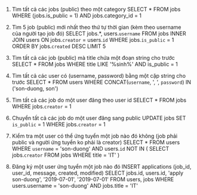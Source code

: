1. Tìm tất cả các jobs (public) theo một category
SELECT * FROM jobs
WHERE (jobs.is_public = 1) 
	AND jobs.category_id = 1

2. Tìm 5 job (public) mới nhất theo thứ tự thời gian (kèm theo username của người tạo job đó)
SELECT jobs.*, users.`username` FROM jobs
INNER JOIN users ON jobs.`creator` = users.`id`
WHERE jobs.`is_public` = 1
ORDER BY jobs.`created` DESC
LIMIT 5

3. Tìm tất cả các job (public) mà title chứa một đoạn string cho trước
SELECT * FROM jobs
WHERE title LIKE '%sinh%'
		AND is_public = 1

4. Tìm tất cả các user có (username, password) bằng một cặp string cho trước
SELECT * FROM users
WHERE CONCAT(`username`, ', ', `password`) IN ('son-duong, son')

5. Tìm tất cả các job do một user đăng theo user id
SELECT * FROM jobs
WHERE jobs.`creator` = 1

6. Chuyển tất cả các job do một user đăng sang public
UPDATE jobs
SET `is_public` = 1
WHERE jobs.`creator` = 1

7. Kiểm tra một user có thể ứng tuyển một job nào đó không (job phải public và người ứng tuyển ko phải là creator)
SELECT * FROM users
WHERE `username` = 'son-duong'
	AND users.`id` NOT IN (
		SELECT jobs.`creator` FROM jobs
		WHERE title = 'IT'
	)

8. Đăng ký một user ứng tuyển một job nào đó
INSERT applications (job_id, user_id, message, created, modified)
SELECT jobs.id, users.id, 'apply son-duong', '2019-07-01', '2019-07-01'
FROM users, jobs
WHERE users.username = 'son-duong' AND jobs.title = 'IT'